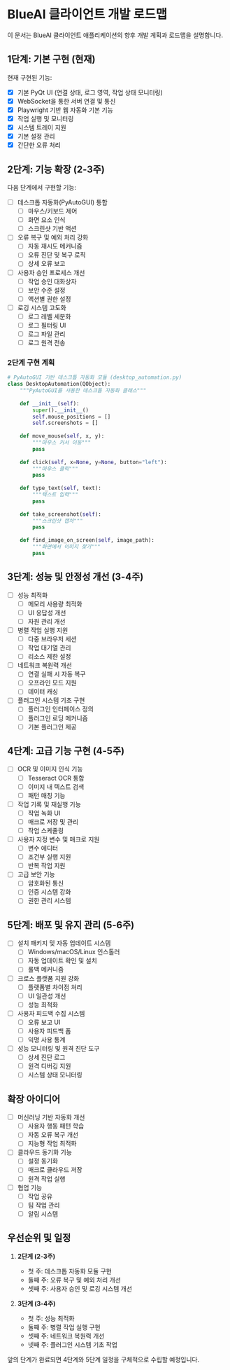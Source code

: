 # BlueAI 클라이언트 개발 로드맵

이 문서는 BlueAI 클라이언트 애플리케이션의 향후 개발 계획과 로드맵을 설명합니다.

## 1단계: 기본 구현 (현재)

현재 구현된 기능:

- [x] 기본 PyQt UI (연결 상태, 로그 영역, 작업 상태 모니터링)
- [x] WebSocket을 통한 서버 연결 및 통신
- [x] Playwright 기반 웹 자동화 기본 기능
- [x] 작업 실행 및 모니터링
- [x] 시스템 트레이 지원
- [x] 기본 설정 관리
- [x] 간단한 오류 처리

## 2단계: 기능 확장 (2-3주)

다음 단계에서 구현할 기능:

- [ ] 데스크톱 자동화(PyAutoGUI) 통합
  - [ ] 마우스/키보드 제어
  - [ ] 화면 요소 인식
  - [ ] 스크린샷 기반 액션
- [ ] 오류 복구 및 예외 처리 강화
  - [ ] 자동 재시도 메커니즘
  - [ ] 오류 진단 및 복구 로직
  - [ ] 상세 오류 보고
- [ ] 사용자 승인 프로세스 개선
  - [ ] 작업 승인 대화상자
  - [ ] 보안 수준 설정
  - [ ] 액션별 권한 설정
- [ ] 로깅 시스템 고도화
  - [ ] 로그 레벨 세분화
  - [ ] 로그 필터링 UI
  - [ ] 로그 파일 관리
  - [ ] 로그 원격 전송

### 2단계 구현 계획

```python
# PyAutoGUI 기반 데스크톱 자동화 모듈 (desktop_automation.py)
class DesktopAutomation(QObject):
    """PyAutoGUI를 사용한 데스크톱 자동화 클래스"""
    
    def __init__(self):
        super().__init__()
        self.mouse_positions = []
        self.screenshots = []
        
    def move_mouse(self, x, y):
        """마우스 커서 이동"""
        pass
        
    def click(self, x=None, y=None, button="left"):
        """마우스 클릭"""
        pass
        
    def type_text(self, text):
        """텍스트 입력"""
        pass
        
    def take_screenshot(self):
        """스크린샷 캡처"""
        pass
        
    def find_image_on_screen(self, image_path):
        """화면에서 이미지 찾기"""
        pass
```

## 3단계: 성능 및 안정성 개선 (3-4주)

- [ ] 성능 최적화
  - [ ] 메모리 사용량 최적화
  - [ ] UI 응답성 개선
  - [ ] 자원 관리 개선
- [ ] 병렬 작업 실행 지원
  - [ ] 다중 브라우저 세션
  - [ ] 작업 대기열 관리
  - [ ] 리소스 제한 설정
- [ ] 네트워크 복원력 개선
  - [ ] 연결 실패 시 자동 복구
  - [ ] 오프라인 모드 지원
  - [ ] 데이터 캐싱
- [ ] 플러그인 시스템 기초 구현
  - [ ] 플러그인 인터페이스 정의
  - [ ] 플러그인 로딩 메커니즘
  - [ ] 기본 플러그인 제공

## 4단계: 고급 기능 구현 (4-5주)

- [ ] OCR 및 이미지 인식 기능
  - [ ] Tesseract OCR 통합
  - [ ] 이미지 내 텍스트 검색
  - [ ] 패턴 매칭 기능
- [ ] 작업 기록 및 재실행 기능
  - [ ] 작업 녹화 UI
  - [ ] 매크로 저장 및 관리
  - [ ] 작업 스케줄링
- [ ] 사용자 지정 변수 및 매크로 지원
  - [ ] 변수 에디터
  - [ ] 조건부 실행 지원
  - [ ] 반복 작업 지원
- [ ] 고급 보안 기능
  - [ ] 암호화된 통신
  - [ ] 인증 시스템 강화
  - [ ] 권한 관리 시스템

## 5단계: 배포 및 유지 관리 (5-6주)

- [ ] 설치 패키지 및 자동 업데이트 시스템
  - [ ] Windows/macOS/Linux 인스톨러
  - [ ] 자동 업데이트 확인 및 설치
  - [ ] 롤백 메커니즘
- [ ] 크로스 플랫폼 지원 강화
  - [ ] 플랫폼별 차이점 처리
  - [ ] UI 일관성 개선
  - [ ] 성능 최적화
- [ ] 사용자 피드백 수집 시스템
  - [ ] 오류 보고 UI
  - [ ] 사용자 피드백 폼
  - [ ] 익명 사용 통계
- [ ] 성능 모니터링 및 원격 진단 도구
  - [ ] 상세 진단 로그
  - [ ] 원격 디버깅 지원
  - [ ] 시스템 상태 모니터링

## 확장 아이디어

- [ ] 머신러닝 기반 자동화 개선
  - [ ] 사용자 행동 패턴 학습
  - [ ] 자동 오류 복구 개선
  - [ ] 지능형 작업 최적화
- [ ] 클라우드 동기화 기능
  - [ ] 설정 동기화
  - [ ] 매크로 클라우드 저장
  - [ ] 원격 작업 실행
- [ ] 협업 기능
  - [ ] 작업 공유
  - [ ] 팀 작업 관리
  - [ ] 알림 시스템

## 우선순위 및 일정

1. **2단계 (2-3주)**
   - 첫 주: 데스크톱 자동화 모듈 구현
   - 둘째 주: 오류 복구 및 예외 처리 개선
   - 셋째 주: 사용자 승인 및 로깅 시스템 개선

2. **3단계 (3-4주)**
   - 첫 주: 성능 최적화
   - 둘째 주: 병렬 작업 실행 구현
   - 셋째 주: 네트워크 복원력 개선
   - 넷째 주: 플러그인 시스템 기초 작업

앞의 단계가 완료되면 4단계와 5단계 일정을 구체적으로 수립할 예정입니다.